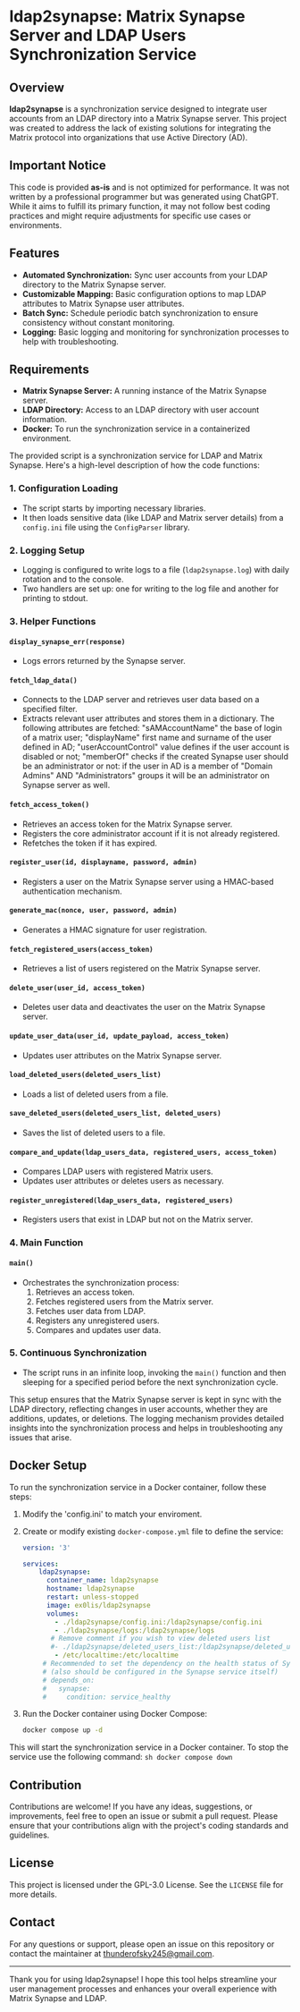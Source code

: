 # ldap2synapse: Matrix Synapse Server and LDAP Users Synchronization Service
## Overview

**ldap2synapse** is a synchronization service designed to integrate user accounts from an LDAP directory into a Matrix Synapse server. This project was created to address the lack of existing solutions for integrating the Matrix protocol into organizations that use Active Directory (AD).

## Important Notice

This code is provided **as-is** and is not optimized for performance. It was not written by a professional programmer but was generated using ChatGPT. While it aims to fulfill its primary function, it may not follow best coding practices and might require adjustments for specific use cases or environments.

## Features

- **Automated Synchronization:** Sync user accounts from your LDAP directory to the Matrix Synapse server.
- **Customizable Mapping:** Basic configuration options to map LDAP attributes to Matrix Synapse user attributes.
- **Batch Sync:** Schedule periodic batch synchronization to ensure consistency without constant monitoring.
- **Logging:** Basic logging and monitoring for synchronization processes to help with troubleshooting.

## Requirements

- **Matrix Synapse Server:** A running instance of the Matrix Synapse server.
- **LDAP Directory:** Access to an LDAP directory with user account information.
- **Docker:** To run the synchronization service in a containerized environment.

The provided script is a synchronization service for LDAP and Matrix Synapse. Here's a high-level description of how the code functions:

### 1. **Configuration Loading**
- The script starts by importing necessary libraries.
- It then loads sensitive data (like LDAP and Matrix server details) from a `config.ini` file using the `ConfigParser` library.

### 2. **Logging Setup**
- Logging is configured to write logs to a file (`ldap2synapse.log`) with daily rotation and to the console.
- Two handlers are set up: one for writing to the log file and another for printing to stdout.

### 3. **Helper Functions**

#### `display_synapse_err(response)`
- Logs errors returned by the Synapse server.

#### `fetch_ldap_data()`
- Connects to the LDAP server and retrieves user data based on a specified filter.
- Extracts relevant user attributes and stores them in a dictionary.
The following attributes are fetched:
"sAMAccountName" the base of login of a matrix user;
"displayName" first name and surname of the user defined in AD;
"userAccountControl" value defines if the user account is disabled or not;
"memberOf" checks if the created Synapse user should be an administrator or not: if the user
in AD is a member of  "Domain Admins" AND "Administrators" groups it will be an administrator on Synapse server as well.

#### `fetch_access_token()`
- Retrieves an access token for the Matrix Synapse server.
- Registers the core administrator account if it is not already registered.
- Refetches the token if it has expired.

#### `register_user(id, displayname, password, admin)`
- Registers a user on the Matrix Synapse server using a HMAC-based authentication mechanism.

#### `generate_mac(nonce, user, password, admin)`
- Generates a HMAC signature for user registration.

#### `fetch_registered_users(access_token)`
- Retrieves a list of users registered on the Matrix Synapse server.

#### `delete_user(user_id, access_token)`
- Deletes user data and deactivates the user on the Matrix Synapse server.

#### `update_user_data(user_id, update_payload, access_token)`
- Updates user attributes on the Matrix Synapse server.

#### `load_deleted_users(deleted_users_list)`
- Loads a list of deleted users from a file.

#### `save_deleted_users(deleted_users_list, deleted_users)`
- Saves the list of deleted users to a file.

#### `compare_and_update(ldap_users_data, registered_users, access_token)`
- Compares LDAP users with registered Matrix users.
- Updates user attributes or deletes users as necessary.

#### `register_unregistered(ldap_users_data, registered_users)`
- Registers users that exist in LDAP but not on the Matrix server.

### 4. **Main Function**

#### `main()`
- Orchestrates the synchronization process:
  1. Retrieves an access token.
  2. Fetches registered users from the Matrix server.
  3. Fetches user data from LDAP.
  4. Registers any unregistered users.
  5. Compares and updates user data.

### 5. **Continuous Synchronization**

- The script runs in an infinite loop, invoking the `main()` function and then sleeping for a specified period before the next synchronization cycle.

This setup ensures that the Matrix Synapse server is kept in sync with the LDAP directory, reflecting changes in user accounts, whether they are additions, updates, or deletions. The logging mechanism provides detailed insights into the synchronization process and helps in troubleshooting any issues that arise.

## Docker Setup

To run the synchronization service in a Docker container, follow these steps:

1. Modify the 'config.ini' to match your enviroment.
2. Create or modify existing `docker-compose.yml` file to define the service:
    ```yaml
    version: '3'

    services:
        ldap2synapse:
          container_name: ldap2synapse
          hostname: ldap2synapse
          restart: unless-stopped
          image: ex0lis/ldap2synapse
          volumes:
            - ./ldap2synapse/config.ini:/ldap2synapse/config.ini
            - ./ldap2synapse/logs:/ldap2synapse/logs
           # Remove comment if you wish to view deleted users list
           #- ./ldap2synapse/deleted_users_list:/ldap2synapse/deleted_users_list
            - /etc/localtime:/etc/localtime
         # Recommended to set the dependency on the health status of Synapse instance
         # (also should be configured in the Synapse service itself) 
         # depends_on:
         #   synapse:
         #     condition: service_healthy
    ```

3. Run the Docker container using Docker Compose:
    ```sh
    docker compose up -d
    ```

This will start the synchronization service in a Docker container.
To stop the service use the following command:
    ```sh
    docker compose down
    ```
## Contribution

Contributions are welcome! If you have any ideas, suggestions, or improvements, feel free to open an issue or submit a pull request. Please ensure that your contributions align with the project's coding standards and guidelines.

## License

This project is licensed under the GPL-3.0 License. See the `LICENSE` file for more details.

## Contact

For any questions or support, please open an issue on this repository or contact the maintainer at thunderofsky245@gmail.com.

---

Thank you for using ldap2synapse! I hope this tool helps streamline your user management processes and enhances your overall experience with Matrix Synapse and LDAP.
